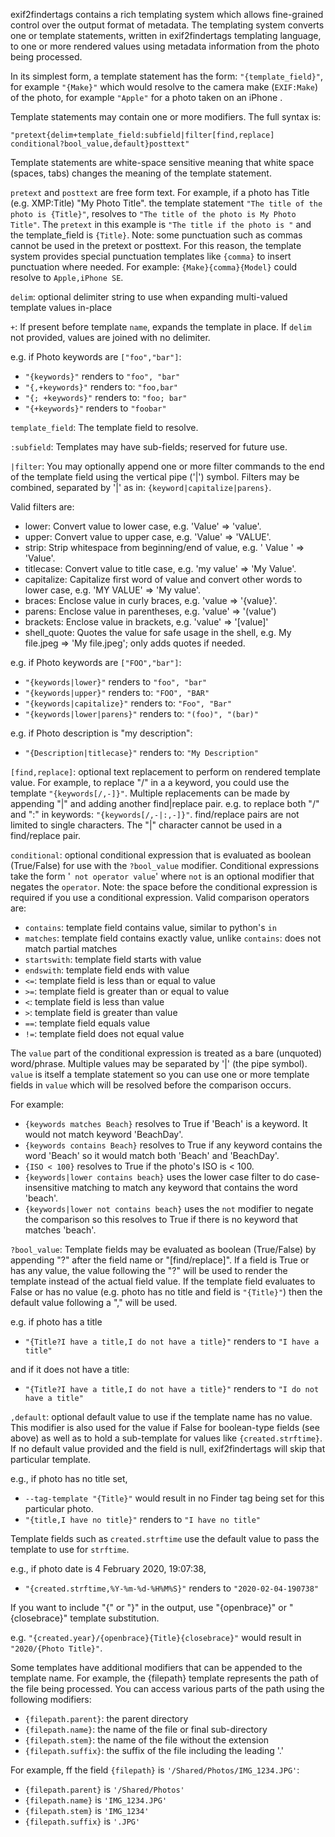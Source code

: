 exif2findertags contains a rich templating system which allows fine-grained control over the output format of metadata. The templating system converts one or template statements, written in exif2findertags templating language, to one or more rendered values using metadata information from the photo being processed. 

In its simplest form, a template statement has the form: `"{template_field}"`, for example `"{Make}"` which would resolve to the camera make (`EXIF:Make`) of the photo, for example `"Apple"` for a photo taken on an iPhone   .

Template statements may contain one or more modifiers.  The full syntax is:

`"pretext{delim+template_field:subfield|filter[find,replace] conditional?bool_value,default}posttext"`

Template statements are white-space sensitive meaning that white space (spaces, tabs) changes the meaning of the template statement.

`pretext` and `posttext` are free form text.  For example, if a photo has Title (e.g. XMP:Title) "My Photo Title". the template statement `"The title of the photo is {Title}"`, resolves to `"The title of the photo is My Photo Title"`.  The `pretext` in this example is `"The title if the photo is "` and the template_field is `{Title}`.  Note: some punctuation such as commas cannot be used in the pretext or posttext.  For this reason, the template system provides special punctuation templates like `{comma}` to insert punctuation where needed. For example: `{Make}{comma}{Model}` could resolve to `Apple,iPhone SE`. 


`delim`: optional delimiter string to use when expanding multi-valued template values in-place

`+`: If present before template `name`, expands the template in place.  If `delim` not provided, values are joined with no delimiter.

e.g. if Photo keywords are `["foo","bar"]`:

- `"{keywords}"` renders to `"foo", "bar"`
- `"{,+keywords}"` renders to: `"foo,bar"`
- `"{; +keywords}"` renders to: `"foo; bar"`
- `"{+keywords}"` renders to `"foobar"`

`template_field`: The template field to resolve.  

`:subfield`: Templates may have sub-fields; reserved for future use.

`|filter`: You may optionally append one or more filter commands to the end of the template field using the vertical pipe ('|') symbol.  Filters may be combined, separated by '|' as in: `{keyword|capitalize|parens}`.

Valid filters are:

- lower: Convert value to lower case, e.g. 'Value' => 'value'.
- upper: Convert value to upper case, e.g. 'Value' => 'VALUE'.
- strip: Strip whitespace from beginning/end of value, e.g. ' Value ' => 'Value'.
- titlecase: Convert value to title case, e.g. 'my value' => 'My Value'.
- capitalize: Capitalize first word of value and convert other words to lower case, e.g. 'MY VALUE' => 'My value'.
- braces: Enclose value in curly braces, e.g. 'value => '{value}'.
- parens: Enclose value in parentheses, e.g. 'value' => '(value')
- brackets: Enclose value in brackets, e.g. 'value' => '[value]'
- shell_quote: Quotes the value for safe usage in the shell, e.g. My file.jpeg => 'My file.jpeg'; only adds quotes if needed.
<!-- 
- function: Run custom python function to filter value; use in format 'function:/path/to/file.py::function_name'. See example at https://github.com/RhetTbull/osxphotos/blob/master/examples/template_filter.py
-->

e.g. if Photo keywords are `["FOO","bar"]`:

- `"{keywords|lower}"` renders to `"foo", "bar"`
- `"{keywords|upper}"` renders to: `"FOO", "BAR"`
- `"{keywords|capitalize}"` renders to: `"Foo", "Bar"`
- `"{keywords|lower|parens}"` renders to: `"(foo)", "(bar)"`

e.g. if Photo description is "my description":

- `"{Description|titlecase}"` renders to: `"My Description"`

`[find,replace]`: optional text replacement to perform on rendered template value.  For example, to replace "/" in a a keyword, you could use the template `"{keywords[/,-]}"`.  Multiple replacements can be made by appending "|" and adding another find|replace pair.  e.g. to replace both "/" and ":" in keywords: `"{keywords[/,-|:,-]}"`.  find/replace pairs are not limited to single characters.  The "|" character cannot be used in a find/replace pair.

`conditional`: optional conditional expression that is evaluated as boolean (True/False) for use with the `?bool_value` modifier.  Conditional expressions take the form '` not operator value`' where `not` is an optional modifier that negates the `operator`.  Note: the space before the conditional expression is required if you use a conditional expression.  Valid comparison operators are:

- `contains`: template field contains value, similar to python's `in`
- `matches`: template field contains exactly value, unlike `contains`: does not match partial matches
- `startswith`: template field starts with value
- `endswith`: template field ends with value
- `<=`: template field is less than or equal to value
- `>=`: template field is greater than or equal to value
- `<`: template field is less than value
- `>`: template field is greater than value
- `==`: template field equals value
- `!=`: template field does not equal value

The `value` part of the conditional expression is treated as a bare (unquoted) word/phrase.  Multiple values may be separated by '|' (the pipe symbol).  `value` is itself a template statement so you can use one or more template fields in `value` which will be resolved before the comparison occurs.

For example:

- `{keywords matches Beach}` resolves to True if 'Beach' is a keyword. It would not match keyword 'BeachDay'.
- `{keywords contains Beach}` resolves to True if any keyword contains the word 'Beach' so it would match both 'Beach' and 'BeachDay'.
- `{ISO < 100}` resolves to True if the photo's ISO is < 100.
- `{keywords|lower contains beach}` uses the lower case filter to do case-insensitive matching to match any keyword that contains the word 'beach'.
- `{keywords|lower not contains beach}` uses the `not` modifier to negate the comparison so this resolves to True if there is no keyword that matches 'beach'.

`?bool_value`: Template fields may be evaluated as boolean (True/False) by appending "?" after the field name or "[find/replace]".  If a field is True or has any value, the value following the "?" will be used to render the template instead of the actual field value.  If the template field evaluates to False or has no value (e.g. photo has no title and field is `"{Title}"`) then the default value following a "," will be used.  

e.g. if photo has a title

- `"{Title?I have a title,I do not have a title}"` renders to `"I have a title"`

and if it does not have a title: 

- `"{Title?I have a title,I do not have a title}"` renders to `"I do not have a title"`

`,default`: optional default value to use if the template name has no value.  This modifier is also used for the value if False for boolean-type fields (see above) as well as to hold a sub-template for values like `{created.strftime}`.  If no default value provided and the field is null, exif2findertags will skip that particular template.   

e.g., if photo has no title set,

- `--tag-template "{Title}"` would result in no Finder tag being set for this particular photo. 
- `"{title,I have no title}"` renders to `"I have no title"`

Template fields such as `created.strftime` use the default value to pass the template to use for `strftime`.  

e.g., if photo date is 4 February 2020, 19:07:38,

- `"{created.strftime,%Y-%m-%d-%H%M%S}"` renders to `"2020-02-04-190738"`

If you want to include "{" or "}" in the output, use "{openbrace}" or "{closebrace}" template substitution.

e.g. `"{created.year}/{openbrace}{Title}{closebrace}"` would result in `"2020/{Photo Title}"`.

Some templates have additional modifiers that can be appended to the template name. For example, the {filepath} template represents the path of the file being processed. You can access various parts of the path using the following modifiers:

- `{filepath.parent}`: the parent directory
- `{filepath.name}`: the name of the file or final sub-directory
- `{filepath.stem}`: the name of the file without the extension
- `{filepath.suffix}`: the suffix of the file including the leading '.'

For example, ff the field `{filepath}` is `'/Shared/Photos/IMG_1234.JPG'`:

- `{filepath.parent}` is `'/Shared/Photos'`
- `{filepath.name}` is `'IMG_1234.JPG'`
- `{filepath.stem}` is `'IMG_1234'`
- `{filepath.suffix}` is `'.JPG'`
